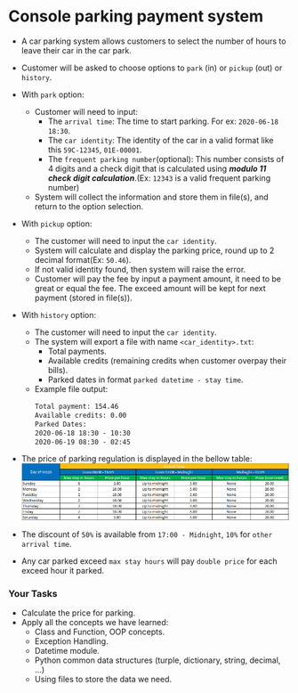 # Console parking payment system

- A car parking system allows customers to select the number of hours to leave their car in the car park.
- Customer will be asked to choose options to `park` (in) or `pickup` (out) or `history`.
- With `park` option:
    - Customer will need to input:
        - The `arrival time`: The time to start parking. For ex: `2020-06-18 18:30`.
        - The `car identity`: The identity of the car in a valid format like this `59C-12345`, `01E-00001`.
        - The `frequent parking number`(optional): This number consists of 4 digits and a check digit that is calculated
        using **_modulo 11 check digit calculation_**.(Ex: `12343` is a valid frequent parking number)
    - System will collect the information and store them in file(s), and return to the option selection. 
- With `pickup` option: 
    - The customer will need to input the `car identity`.
    - System will calculate and display the parking price, round up to 2 decimal format(Ex: `50.46`).
    - If not valid identity found, then system will raise the error.
    - Customer will pay the fee by input a payment amount, it need to be great or equal the fee. The exceed amount
    will be kept for next payment (stored in file(s)).
- With `history` option:
    - The customer will need to input the `car identity`.
    - The system will export a file with name `<car_identity>.txt`:
        - Total payments.
        - Available credits (remaining credits when customer overpay their bills).
        - Parked dates in format `parked datetime - stay time`.
    - Example file output:
        ```text
        Total payment: 154.46
        Available credits: 0.00
        Parked Dates:
        2020-06-18 18:30 - 10:30
        2020-06-19 08:30 - 02:45
        ``` 
        
- The price of parking regulation is displayed in the bellow table:
![Parking Price](image.png)
- The discount of `50%` is available from `17:00 - Midnight`, `10%` for `other arrival time`.
- Any car parked exceed `max stay hours` will pay `double price` for each exceed hour it parked. 

### Your Tasks
- Calculate the price for parking.
- Apply all the concepts we have learned:
    - Class and Function, OOP concepts.
    - Exception Handling.
    - Datetime module.
    - Python common data structures (turple, dictionary, string, decimal, ...)
    - Using files to store the data we need.
